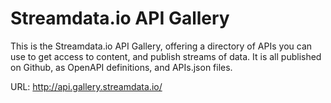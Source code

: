 # Streamdata.io API Gallery
This is the Streamdata.io API Gallery, offering a directory of APIs you can use to get access to content, and publish streams of data. It is all published on Github, as OpenAPI definitions, and APIs.json files.

URL: http://api.gallery.streamdata.io/
